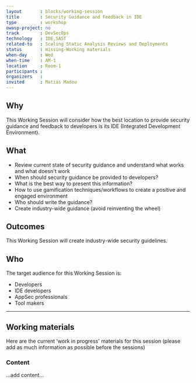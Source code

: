 ```yaml
---
layout       : blocks/working-session
title        : Security Guidance and Feedback in IDE
type         : workshop
owasp-project: no
track        : DevSecOps
technology   : IDE,SAST
related-to   : Scaling Static Analysis Reviews and Deployments
status       : missing-Working materials
when-day     : Wed
when-time    : AM-1
location     : Room-1
participants :
organizers   :
invited      : Matias Madou
---
```


## Why

This Working Session will consider how the best location to provide security guidance and feedback to developers is its IDE (Integrated Development Environment).

## What

 - Review current state of security guidance and understand what works and what doesn't work
 - When should security guidance be provided to developers?
 - What is the best way to present this information?
 - How to use gamification techniques/workflows to create a positive and engaged environment
 - Who should write the guidance?
 - Create industry-wide guidance (avoid reinventing the wheel)
 
## Outcomes

This Working Session will create industry-wide security guidelines.

## Who

The target audience for this Working Session is:

 - Developers
 - IDE developers
 - AppSec professionals
 - Tool makers
 
 --- 

## Working materials

Here are the current 'work in progress' materials for this session (please add as much information as possible before the sessions)

### Content

...add content...
